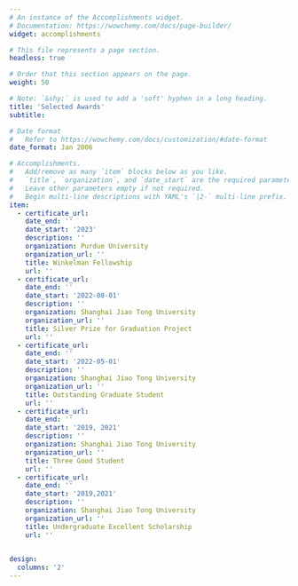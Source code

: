 ```yaml
---
# An instance of the Accomplishments widget.
# Documentation: https://wowchemy.com/docs/page-builder/
widget: accomplishments

# This file represents a page section.
headless: true

# Order that this section appears on the page.
weight: 50

# Note: `&shy;` is used to add a 'soft' hyphen in a long heading.
title: 'Selected Awards'
subtitle:

# Date format
#   Refer to https://wowchemy.com/docs/customization/#date-format
date_format: Jan 2006

# Accomplishments.
#   Add/remove as many `item` blocks below as you like.
#   `title`, `organization`, and `date_start` are the required parameters.
#   Leave other parameters empty if not required.
#   Begin multi-line descriptions with YAML's `|2-` multi-line prefix.
item:
  - certificate_url: 
    date_end: ''
    date_start: '2023'
    description: ''
    organization: Purdue University
    organization_url: ''
    title: Winkelman Fellowship
    url: ''
  - certificate_url: 
    date_end: ''
    date_start: '2022-08-01'
    description: ''
    organization: Shanghai Jiao Tong University
    organization_url: ''
    title: Silver Prize for Graduation Project
    url: '' 
  - certificate_url: 
    date_end: ''
    date_start: '2022-05-01'
    description: ''
    organization: Shanghai Jiao Tong University
    organization_url: ''
    title: Outstanding Graduate Student
    url: '' 
  - certificate_url: 
    date_end: ''
    date_start: '2019, 2021'
    description: ''
    organization: Shanghai Jiao Tong University
    organization_url: ''
    title: Three Good Student
    url: '' 
  - certificate_url: 
    date_end: ''
    date_start: '2019,2021'
    description: ''
    organization: Shanghai Jiao Tong University
    organization_url: ''
    title: Undergraduate Excellent Scholarship
    url: '' 
  

design:
  columns: '2'
---
```

